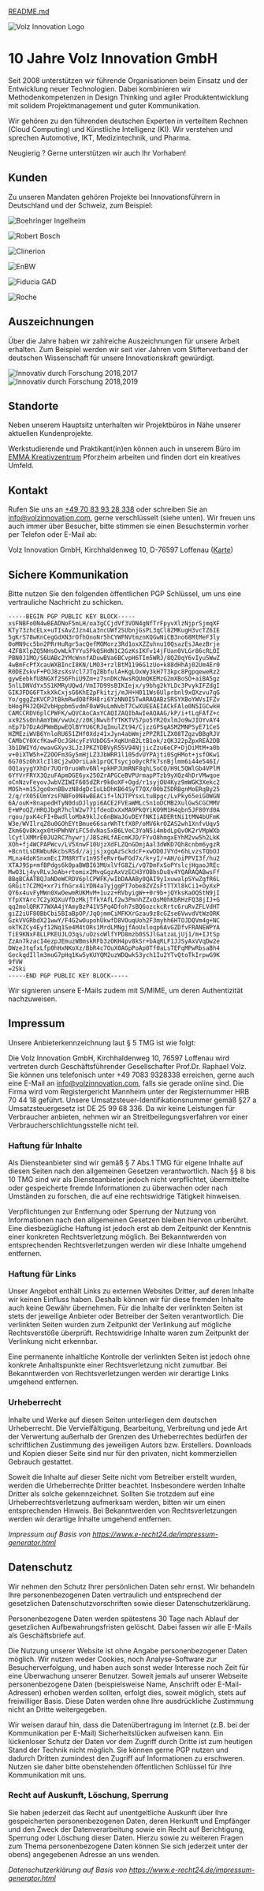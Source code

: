 [README.md](English)

![Volz Innovation Logo](volz_logo.jpg)
# 10 Jahre Volz Innovation GmbH
Seit 2008 unterstützen wir führende Organisationen beim Einsatz und der Entwicklung neuer Technologien. Dabei kombinieren wir Methodenkompetenzen in Design Thinking und agiler Produktentwicklung mit solidem Projektmanagement und guter Kommunikation. 

Wir gehören zu den führenden deutschen Experten in verteiltem Rechnen (Cloud Computing) und Künstliche Intelligenz (KI). Wir verstehen und sprechen Automotive, IKT, Medizintechnik, und Pharma. 

Neugierig ? Gerne unterstützen wir auch Ihr Vorhaben! 

## Kunden

Zu unseren Mandaten gehören Projekte bei Innovationsführern in Deutschland und der Schweiz, zum Beispiel:

![Boehringer Ingelheim](boehringer_ingelheim.png)

![Robert Bosch](bosch.png)

![Clinerion](clinerion.jpg)

![EnBW](enbw.png)

![Fiducia GAD](fiducia_gad.png)

![Roche](roche.png)

## Auszeichnungen

Über die Jahre haben wir zahlreiche Auszeichnungen für unsere Arbeit erhalten. Zum Beispiel werden wir
seit vier Jahren vom Stifterverband der deutschen Wissenschaft für unsere Innovationskraft gewürdigt.

![Innovativ durch Forschung 2016,2017](FuE16.png)
![Innovativ durch Forschung 2018,2019](FuE18.png)

## Standorte

Neben unserem Hauptsitz unterhalten wir Projektbüros in Nähe unserer aktuellen Kundenprojekte. 

Werkstudierende und Praktikant(in)en können auch in unserem Büro im [EMMA Kreativzentrum](http://www.emma-pf.de/) Pforzheim arbeiten und finden dort ein kreatives Umfeld.

## Kontakt

Rufen Sie uns an [+49 70 83 93 28 338](tel:+4970839328338) oder schreiben Sie an [info@volzinnovation.com](mailto:info@volzinnovation.com), gerne verschlüsselt (siehe unten). Wir freuen uns auch immer über Besucher, bitte stimmen sie einen Besuchstermin vorher per Telefon oder E-Mail ab:

Volz Innovation GmbH, Kirchhaldenweg 10, D-76597 Loffenau ([Karte](https://www.openstreetmap.org/way/220058489))

## Sichere Kommunikation
Bitte nutzen Sie den folgenden öffentlichen PGP Schlüssel, um uns eine vertrauliche Nachricht zu schicken. 
```
-----BEGIN PGP PUBLIC KEY BLOCK-----
xsFNBFo0N4wBEADNoF5mLH/oa3gCCjdVf3VON4gNfTrFpyvXlzNjprSjmqXF
KTy73zhcELx+uTIsAvZJzn4La3ncUWf2SUbnjGsPL3qCl8ZMKugH3vcTZ6IE
5gKrS78wKnCegGdXN3rOfhOnoNr5hCYWFNVtmznKQGwNiCB3no68MtMeF3ly
0oMN9cc5bn2PRrHuRgr5acQefMOMorz3Rd1oxXZZuhnu10QsazEsJAezBrje
4ZFBXlpZQ5NHsOvWLkTYYu5PkQ5HdN1C2GzKsIKFv14jFUan0VLGr86cRLOI
PBN0J1MO/S6UABc2YMcWnnfADuwBVa6BCvpH6TIm5WRJ/8QZ0qY6vIyu5WwZ
4wBmFcPfXcauWXBIncI8KN/LMO3+rzlBtM1196G1zUo+k88dHhAj02Um4Er0
R0DEZskvF+POJ8zsXsVcl7JTqZBbfulA+KgLOxWy3kH7T3kpc8PgpqeweRz2
gywEebkfU8NGXf2S6FhiU9Zm+z7snDKcNwsRQUmQKEMzG2mXBoSO+aiBA5gz
5nlLDNVdYx5S1KMRyUQwd/VmI7D99sBIKIejx/y9bhg2kYLDc3PvykIFZdgI
GIKJFDG6FTxkXkCxjsG6KhE2pFkitzj/mJH+H011Ws6Ulprbnl9xQXzvu7qG
Yo/gggZzKVCPJtBkmRwdO8fRH8ri6YzNN0I5TwARAQABzSRSYXBoYWVsIFZv
bHogPHJ2QHZvbHppbm5vdmF0aW9uLmNvbT7CwXUEEAEIACkFAlo0N5IGCwkH
CAMCCRDV6plCPWFK/wQVCAoCAxYCAQIZAQIbAwIeAQAAG/kP/i+tLqFAfZ+c
xx92Ss0nhAmYbW/vwUxz/z0KjNwvhfYTKKTVS7po5YR2OxlmJo9wJIOYvAY4
nEp7b7DzAdPWmBpwEQlBYYU6CRJqImulZt94/CjzzGPSqASMZMNPSyE71CeS
HZMEziWVB6YnloRU651ZHf0Xdz41xJyn4abWmjzPPZRILZX08TZgzvBBgRJV
CAMbCY0XcfKawFOcJGHcyFzVUbDG5+XqKUnB2LtB1ok/zQK322pZpxREA2DB
3b1DWIYd/ewavGXyv3LJzJPKZYDBVyR55V94NjjicZzu6eCP+DjDiMtM+a0b
v+0iXTW5h+Z2OOFm3Gy5mHjLZ3JbWRR1l105dvUYPAjti0SgHMot+jsfOKw1
6G70SzOhXlcIl8Cj2wOOriLak1prQCTsycjo0ycRfk7snBjlmm6i44e546I/
OQ1ayygYXhDr7UQr0ruoWhv6Nl+pkHPJUmRNF8qhLSoCQ/H9L5QWlGb4VPlM
6YYVrFRYX3QzuFApmDGE6yx25OZrAPGCeBVPUrmapPTzb9yXQz4hDrVMwqoe
oCnNzvFeyovJwbVZIWIF605dZRr9k0oXF+Ogd/r1syjOU4Kyz9mWGK3Xekc2
MOSh+m15Jgo0xnBBvzN8dgDcIuLbDhKB64SyT7QX/00bZ5DRBgnMoERqBy25
2/q/rX05EUmYzsFNBFo0N4wBEACif+lNJTPYsxLtuBpgc/LvPky65eiG0WGN
6A/ouK+8napedHTyN0duDJlypi6ACE2FVEaWMLcSn1oDCMB2XulGwSCGCMMV
E+WPoQZ/HRQJbgR7hclW2w771fdeoDxXxMA9PkQYiKO9M1H4qbn5JF80Yd0A
rgou/pxK4cFI+BwdlloMbA9klJc6nBWaJGvDEYfNKIiADERtNi1tMN4bUFmK
W3e/WVIlrqZ8u0GOhEYtBmue66sarWhTtfX0P/oMV6krOZAS2wh1XnfvUqv5
Zkm6Qv8Kxgx0tHPWhNYiFC5dvNas5xB6LVeC3YaN5i4mbdLpQvOK2rVMpWXb
lCytlXMMrE0JU2RC7hywrj/JBSzHLfAEcmKJD/FYvO8hmgxEYhM2vw5h2LkK
XOh+fj4WCPAPWcv/LV5XnwF10UjzXdFLZQnGDmjAal3dWKD7Qh8cnbm6ygzR
+BcntLsDRWbuNkcbsRSd//ajjsjxgqAzSckdcF+xwDD0JVYd+6hLvzsTQbOJ
MLna4doKSnxmEcI7M8RYTv1n9SfeRvr6wFGd7x/k+yI/+AH/oiPPVI3f/hu2
XTAJ9Sp+mfBPdgs6k0paBWBI63MUxlVfG8Zi/vQ7DmFxSoPYslcjHgaoJREc
MwO3Lj4yvRLvJoAb+rtomix2MvqGgzAxVzECH3YOBbsDu8v4YQARAQABwsFf
BBgBCAATBQJaNDeWCRDV6plCPWFK/wIbDAAABy0QAI9y1xuwalpSYwZgfR6L
GRGit7CZMQ+xr7ifhGrx4iYDN4a7yjggPT7obe8ZVZsFtTTXl8kCi1+OyXxP
QY6x4uvFyMWn0XwOewmRUKMvM+1uzz+RVbyigW++0r9b+jQYksKaOQStN9jI
YfpXYArc7C2yXQXuVfDzMkjTfkYAfLf2w3PmnhZZxOsM0hKbRHzFQ38jIJ+G
qq2molQRK77WXA4jYAmyBzP41V5Pq4Dfoh7sBQ6ozckcRrtc6ruRvZFLVdHT
giZ2iUF80BbCbi5BIaBpOP/JqOjmmCiMFKXrGzau9z8cGZse6VwvdVtWzORK
GzkVVGRbdX21wwY/F4G2wOupohUkwfD8VOuqUoh2F3myhh6HTOJDQVm4g+NC
okTKZCy4Eyf12Nq1Se4M4tORs1MrdLMNgjfAoUxloqp6AvGZDfvFRANEWPYA
TiE9KNxF8LLPKEUJLO3qs/uOzsoWlfYPD8mzb0SSJlGatzaLjUj1/m+IJtSp
ZzAn7kzacI4ezpJEmuzWBmskRFb3zOKH4pv8kSr+bAqRLF1JJSyAxVVqDw2e
DWzeJtqfxLfp0hHxNKoXz/BbR4c7OuX0AGpPoAp0Tf0aLsTEFqMPwRbsaBh4
GeckqdIllm3muG7pHq1Kw5yKUYQM2uzWDQwk53ych1Iu2YTvQtoTkIrpwG9K
9fVW
=2Ski
-----END PGP PUBLIC KEY BLOCK-----
```
Wir signieren unsere E-Mails zudem mit S/MIME, um deren Authentizität  nachzuweisen.

## Impressum

Unsere Anbieterkennzeichnung laut § 5 TMG ist wie folgt:

Die Volz Innovation GmbH, Kirchhaldenweg 10, 76597 Loffenau wird vertreten durch Geschäftsführender Gesellschafter Prof.Dr. Raphael Volz. Sie können uns telefonisch unter +49 7083 9328338 erreichen, gerne auch eine E-Mail an info@volzinnovation.com, falls sie gerade online sind. Die Firma wird vom Registergericht Mannheim unter der  Registernummer HRB 70 44 18 geführt. Unsere Umsatzsteuer-Identifikationsnummer gemäß §27 a Umsatzsteuergesetz ist DE 25 99 68 336.
Da wir keine Leistungen für Verbraucher anbieten, nehmen wir an Streitbeilegungsverfahren vor einer
Verbraucherschlichtungsstelle nicht teil.

### Haftung für Inhalte
Als Diensteanbieter sind wir gemäß § 7 Abs.1 TMG für eigene Inhalte auf diesen Seiten nach den
allgemeinen Gesetzen verantwortlich. Nach §§ 8 bis 10 TMG sind wir als Diensteanbieter jedoch nicht
verpflichtet, übermittelte oder gespeicherte fremde Informationen zu überwachen oder nach Umständen
zu forschen, die auf eine rechtswidrige Tätigkeit hinweisen.

Verpflichtungen zur Entfernung oder Sperrung der Nutzung von Informationen nach den allgemeinen
Gesetzen bleiben hiervon unberührt. Eine diesbezügliche Haftung ist jedoch erst ab dem Zeitpunkt der
Kenntnis einer konkreten Rechtsverletzung möglich. Bei Bekanntwerden von entsprechenden
Rechtsverletzungen werden wir diese Inhalte umgehend entfernen.

### Haftung für Links
Unser Angebot enthält Links zu externen Websites Dritter, auf deren Inhalte wir keinen Einfluss haben.
Deshalb können wir für diese fremden Inhalte auch keine Gewähr übernehmen. Für die Inhalte der
verlinkten Seiten ist stets der jeweilige Anbieter oder Betreiber der Seiten verantwortlich. Die verlinkten
Seiten wurden zum Zeitpunkt der Verlinkung auf mögliche Rechtsverstöße überprüft. Rechtswidrige
Inhalte waren zum Zeitpunkt der Verlinkung nicht erkennbar.

Eine permanente inhaltliche Kontrolle der verlinkten Seiten ist jedoch ohne konkrete Anhaltspunkte einer
Rechtsverletzung nicht zumutbar. Bei Bekanntwerden von Rechtsverletzungen werden wir derartige Links
umgehend entfernen.

### Urheberrecht
Inhalte und Werke auf diesen Seiten unterliegen dem deutschen Urheberrecht. Die Vervielfältigung, Bearbeitung, Verbreitung und jede Art der Verwertung außerhalb der Grenzen des Urheberrechtes bedürfen der schriftlichen Zustimmung des jeweiligen Autors bzw. Erstellers. Downloads und Kopien dieser Seite sind nur für den privaten, nicht kommerziellen Gebrauch gestattet.

Soweit die Inhalte auf dieser Seite nicht vom Betreiber erstellt wurden, werden die Urheberrechte Dritter beachtet. Insbesondere werden Inhalte Dritter als solche gekennzeichnet. Sollten Sie trotzdem auf eine Urheberrechtsverletzung aufmerksam werden, bitten wir um einen entsprechenden Hinweis. Bei Bekanntwerden von Rechtsverletzungen werden wir derartige Inhalte umgehend entfernen.

*Impressum auf Basis von https://www.e-recht24.de/impressum-generator.html*

## Datenschutz

Wir nehmen den Schutz Ihrer persönlichen Daten sehr ernst. Wir behandeln Ihre
personenbezogenen Daten vertraulich und entsprechend der gesetzlichen Datenschutzvorschriften sowie
dieser Datenschutzerklärung.

Personenbezogene Daten werden spätestens 30 Tage nach Ablauf der gesetzlichen Aufbewahrungsfristen gelöscht. Dabei fassen wir alle E-Mails als Geschäftsbriefe auf.

Die Nutzung unserer Website ist ohne Angabe personenbezogener Daten möglich. Wir nutzen weder Cookies, noch Analyse-Software zur Besucherverfolgung, und haben auch sonst weder Interesse noch Zeit für eine Überwachung unserer Benutzer. 
Soweit jemals auf unserer Webseite personenbezogene Daten (beispielsweise Name, Anschrift oder E-Mail-Adressen) erhoben werden sollten, erfolgt dies, soweit möglich, stets auf freiwilliger Basis. Diese Daten werden ohne Ihre ausdrückliche Zustimmung nicht an Dritte weitergegeben.

Wir weisen darauf hin, dass die Datenübertragung im Internet (z.B. bei der Kommunikation per E-Mail)
Sicherheitslücken aufweisen kann. Ein lückenloser Schutz der Daten vor dem Zugriff durch Dritte ist zum heutigen Stand der Technik nicht möglich. Sie können gerne PGP nutzen und dadurch Dritten zumindest den Zugriff auf Informationen zu erschweren. Nutzen sie daher bitte obenstehenden öffentlichen Schlüssel für ihre Kommunikation mit uns.

### Recht auf Auskunft, Löschung, Sperrung
Sie haben jederzeit das Recht auf unentgeltliche Auskunft über Ihre gespeicherten personenbezogenen
Daten, deren Herkunft und Empfänger und den Zweck der Datenverarbeitung sowie ein Recht auf
Berichtigung, Sperrung oder Löschung dieser Daten. Hierzu sowie zu weiteren Fragen zum Thema
personenbezogene Daten können Sie sich jederzeit unter der obens) angegebenen Adresse an
uns wenden.

*Datenschutzerklärung auf Basis von https://www.e-recht24.de/impressum-generator.html*
